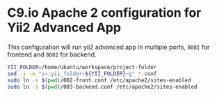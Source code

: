 C9.io Apache 2 configuration for Yii2 Advanced App
===============================
This configuration will run yii2 advanced app in multiple ports, `8081` for frontend and `8082` for backend.
```sh
YII_FOLDER=/home/ubuntu/workspace/project-folder
sed -i -e "s~:yii_folder~${YII_FOLDER}~g" *.conf
sudo ln -s $(pwd)/002-front.conf /etc/apache2/sites-enabled
sudo ln -s $(pwd)/003-backend.conf /etc/apache2/sites-enabled
```
